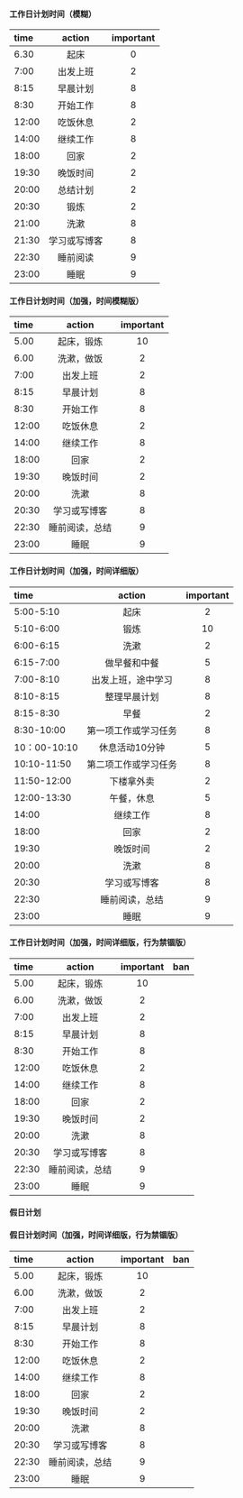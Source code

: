 

#### 工作日计划时间（模糊）
| time | action | important |
| :------| :------: | :------: |
| 6.30 | 起床 | 0 |
| 7:00 | 出发上班 | 2 |
| 8:15 | 早晨计划 | 8 |
| 8:30 | 开始工作 | 8 |
| 12:00 | 吃饭休息 | 2 |
| 14:00 | 继续工作 | 8 |
| 18:00 | 回家 | 2 |
| 19:30 | 晚饭时间 | 2 |
| 20:00 | 总结计划 | 2 |
| 20:30 | 锻炼 | 2 |
| 21:00 | 洗漱 | 8 |
| 21:30 | 学习或写博客 | 8 |
| 22:30 | 睡前阅读 | 9 |
| 23:00 | 睡眠 | 9 |


#### 工作日计划时间（加强，时间模糊版）
| time | action | important |
| :------ | :------: | :------: |
| 5.00 | 起床，锻炼 | 10 |
| 6.00 | 洗漱，做饭 | 2 |
| 7:00 | 出发上班 | 2 |
| 8:15 | 早晨计划 | 8 |
| 8:30 | 开始工作 | 8 |
| 12:00 | 吃饭休息 | 2 |
| 14:00 | 继续工作 | 8 |
| 18:00 | 回家 | 2 |
| 19:30 | 晚饭时间 | 2 |
| 20:00 | 洗漱 | 8 |
| 20:30 | 学习或写博客 | 8 |
| 22:30 | 睡前阅读，总结 | 9 |
| 23:00 | 睡眠 | 9 |


#### 工作日计划时间（加强，时间详细版）
| time | action | important |
| :------ | :------: | :------: |
| 5:00-5:10 | 起床 | 2 |
| 5:10-6:00 | 锻炼 | 10 |
| 6:00-6:15 | 洗漱 | 2 |
| 6:15-7:00 | 做早餐和中餐 | 5 |
| 7:00-8:10 | 出发上班，途中学习 | 8 |
| 8:10-8:15 | 整理早晨计划 | 8 |
| 8:15-8:30 | 早餐 | 2 |
| 8:30-10:00 | 第一项工作或学习任务 | 8 |
| 10：00-10:10 | 休息活动10分钟 | 5 |
| 10:10-11:50 | 第二项工作或学习任务 | 8 |
| 11:50-12:00 | 下楼拿外卖 | 2 |
| 12:00-13:30 | 午餐，休息 | 5 |
| 14:00 | 继续工作 | 8 |
| 18:00 | 回家 | 2 |
| 19:30 | 晚饭时间 | 2 |
| 20:00 | 洗漱 | 8 |
| 20:30 | 学习或写博客 | 8 |
| 22:30 | 睡前阅读，总结 | 9 |
| 23:00 | 睡眠 | 9 |

#### 工作日计划时间（加强，时间详细版，行为禁锢版）
| time | action | important | ban |
| :------ | :------: | :------: | :------: |
| 5.00 | 起床，锻炼 | 10 | 
| 6.00 | 洗漱，做饭 | 2 | |
| 7:00 | 出发上班 | 2 | |
| 8:15 | 早晨计划 | 8 | |
| 8:30 | 开始工作 | 8 | |
| 12:00 | 吃饭休息 | 2 | |
| 14:00 | 继续工作 | 8 | |
| 18:00 | 回家 | 2 | |
| 19:30 | 晚饭时间 | 2 | |
| 20:00 | 洗漱 | 8 | |
| 20:30 | 学习或写博客 | 8 | |
| 22:30 | 睡前阅读，总结 | 9 | |
| 23:00 | 睡眠 | 9 | |

#### 假日计划

#### 假日计划时间（加强，时间详细版，行为禁锢版）
| time | action | important | ban |
| :------ | :------: | :------: | :------: |
| 5.00 | 起床，锻炼 | 10 | |
| 6.00 | 洗漱，做饭 | 2 | |
| 7:00 | 出发上班 | 2 | |
| 8:15 | 早晨计划 | 8 | |
| 8:30 | 开始工作 | 8 | |
| 12:00 | 吃饭休息 | 2 | |
| 14:00 | 继续工作 | 8 | |
| 18:00 | 回家 | 2 | |
| 19:30 | 晚饭时间 | 2 | |
| 20:00 | 洗漱 | 8 | |
| 20:30 | 学习或写博客 | 8 | |
| 22:30 | 睡前阅读，总结 | 9 | |
| 23:00 | 睡眠 | 9 | |

